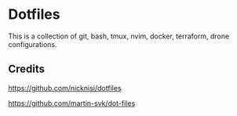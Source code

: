 # Dotfiles

This is a collection of git, bash, tmux, nvim, docker, terraform, drone configurations.

## Credits

https://github.com/nicknisi/dotfiles

https://github.com/martin-svk/dot-files
